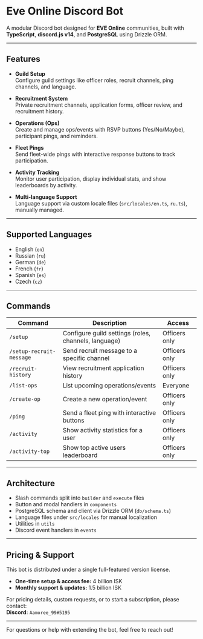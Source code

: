 # Eve Online Discord Bot

A modular Discord bot designed for **EVE Online** communities, built with **TypeScript**, **discord.js v14**, and **PostgreSQL** using Drizzle ORM.

---

## Features

- **Guild Setup**  
  Configure guild settings like officer roles, recruit channels, ping channels, and language.

- **Recruitment System**  
  Private recruitment channels, application forms, officer review, and recruitment history.

- **Operations (Ops)**  
  Create and manage ops/events with RSVP buttons (Yes/No/Maybe), participant pings, and reminders.

- **Fleet Pings**  
  Send fleet-wide pings with interactive response buttons to track participation.

- **Activity Tracking**  
  Monitor user participation, display individual stats, and show leaderboards by activity.

- **Multi-language Support**  
  Language support via custom locale files (`src/locales/en.ts`, `ru.ts`), manually managed.

---

## Supported Languages

- English (`en`)
- Russian (`ru`)
- German (`de`)
- French (`fr`)
- Spanish (`es`)
- Czech (`cz`)

---

## Commands

| Command                  | Description                                          | Access        |
|--------------------------|------------------------------------------------------|---------------|
| `/setup`                 | Configure guild settings (roles, channels, language) | Officers only |
| `/setup-recruit-message` | Send recruit message to a specific channel           | Officers only |
| `/recruit-history`       | View recruitment application history                 | Officers only |
| `/list-ops`              | List upcoming operations/events                      | Everyone      |
| `/create-op`             | Create a new operation/event                         | Officers only |
| `/ping`                  | Send a fleet ping with interactive buttons           | Officers only |
| `/activity`              | Show activity statistics for a user                  | Officers only |
| `/activity-top`          | Show top active users leaderboard                    | Officers only |

---

## Architecture

- Slash commands split into `builder` and `execute` files
- Button and modal handlers in `components`
- PostgreSQL schema and client via Drizzle ORM (`db/schema.ts`)
- Language files under `src/locales` for manual localization
- Utilities in `utils`
- Discord event handlers in `events`

---

## Pricing & Support

This bot is distributed under a single full-featured version license.

- **One-time setup & access fee:** 4 billion ISK
- **Monthly support & updates:** 1.5 billion ISK

For pricing details, custom requests, or to start a subscription, please contact:  
**Discord:** `Aamoree_99#5195`

---

For questions or help with extending the bot, feel free to reach out!
